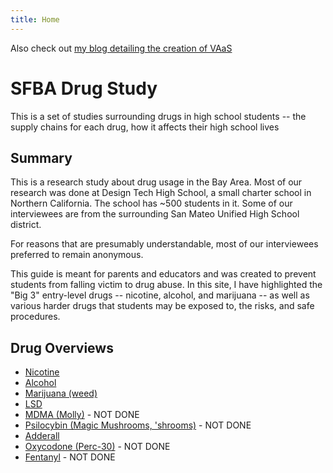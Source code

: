 ```yaml
---
title: Home
---
```


Also check out [my blog detailing the creation of VAaS](https://vaas-creation.blogspot.com/)

# SFBA Drug Study

This is a set of studies surrounding drugs in high school students -- the supply chains for each drug, how it affects their high school lives

## Summary
This is a research study about drug usage in the Bay Area. Most of our research was done at Design Tech High School, a small charter school in Northern California. The school has ~500 students in it. Some of our interviewees are from the surrounding San Mateo Unified High School district.

For reasons that are presumably understandable, most of our interviewees preferred to remain anonymous.

This guide is meant for parents and educators and was created to prevent students from falling victim to drug abuse. In this site, I have highlighted the "Big 3" entry-level drugs -- nicotine, alcohol, and marijuana -- as well as various harder drugs that students may be exposed to, the risks, and safe procedures.

## Drug Overviews

* [Nicotine](./nicotine.html)
* [Alcohol](./alcohol.html)
* [Marijuana (weed)](./weed.html)
* [LSD](./lsd.html)
* [MDMA (Molly)](./mdma.html) - NOT DONE
* [Psilocybin (Magic Mushrooms, 'shrooms)](./shrooms.html) - NOT DONE
* [Adderall](./adderall.html)
* [Oxycodone (Perc-30)](./perc30.html) - NOT DONE
* [Fentanyl](./fent.html) - NOT DONE
